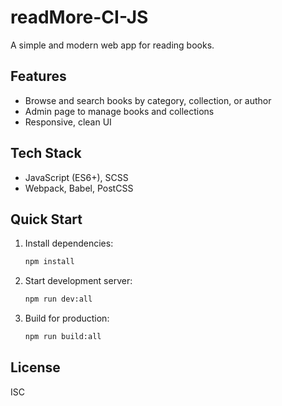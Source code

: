 # readMore-CI-JS

A simple and modern web app for reading books.

## Features

- Browse and search books by category, collection, or author
- Admin page to manage books and collections
- Responsive, clean UI

## Tech Stack

- JavaScript (ES6+), SCSS
- Webpack, Babel, PostCSS

## Quick Start

1. Install dependencies:
   ```bash
   npm install
   ```
2. Start development server:
   ```bash
   npm run dev:all
   ```
3. Build for production:
   ```bash
   npm run build:all
   ```

## License

ISC
